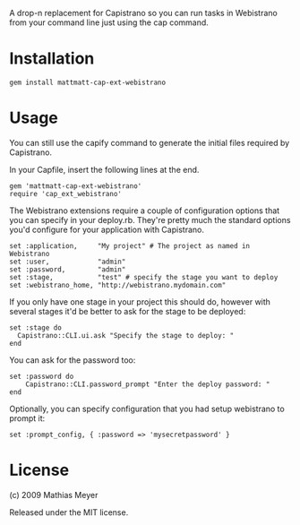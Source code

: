 A drop-n replacement for Capistrano so you can run tasks in Webistrano from
your command line just using the cap command.

Installation
============

    gem install mattmatt-cap-ext-webistrano

Usage
=====

You can still use the capify command to generate the initial files required by
Capistrano.

In your Capfile, insert the following lines at the end.

    gem 'mattmatt-cap-ext-webistrano'
    require 'cap_ext_webistrano'

The Webistrano extensions require a couple of configuration options that you
can specify in your deploy.rb. They're pretty much the standard options you'd
configure for your application with Capistrano.

    set :application,     "My project" # The project as named in Webistrano
    set :user,            "admin"
    set :password,        "admin"
    set :stage,           "test" # specify the stage you want to deploy
    set :webistrano_home, "http://webistrano.mydomain.com"

If you only have one stage in your project this should do, however with
several stages it'd be better to ask for the stage to be deployed:

    set :stage do
      Capistrano::CLI.ui.ask "Specify the stage to deploy: "
    end

You can ask for the password too:

    set :password do
        Capistrano::CLI.password_prompt "Enter the deploy password: "
    end

Optionally, you can specify configuration that you had setup webistrano to
prompt it:

    set :prompt_config, { :password => 'mysecretpassword' }

License
=======

(c) 2009 Mathias Meyer

Released under the MIT license.
